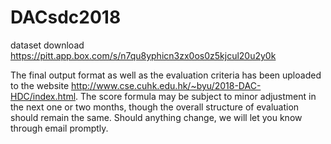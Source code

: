 # DACsdc2018

dataset download https://pitt.app.box.com/s/n7qu8yphicn3zx0os0z5kjcul20u2y0k

The final output format as well as the evaluation criteria has been uploaded to the website http://www.cse.cuhk.edu.hk/~byu/2018-DAC-HDC/index.html. The score formula may be subject to minor adjustment in the next one or two months, though the overall structure of evaluation should remain the same. Should anything change, we will let you know through email promptly.  


